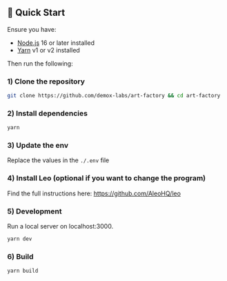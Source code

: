## 🚀 Quick Start

Ensure you have:

- [Node.js](https://nodejs.org) 16 or later installed
- [Yarn](https://yarnpkg.com) v1 or v2 installed

Then run the following:

### 1) Clone the repository

```bash
git clone https://github.com/demox-labs/art-factory && cd art-factory
```

### 2) Install dependencies

```bash
yarn
```

### 3) Update the env

Replace the values in the `./.env` file

### 4) Install Leo (optional if you want to change the program)

Find the full instructions here: https://github.com/AleoHQ/leo

### 5) Development

Run a local server on localhost:3000.

```bash
yarn dev
```


### 6) Build

```bash
yarn build
```
